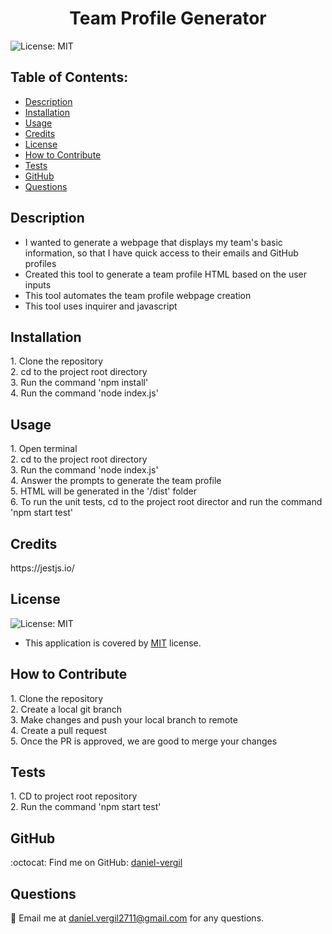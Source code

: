 
  <h1 align="center">Team Profile Generator</h1>

  ![License: MIT](https://img.shields.io/badge/License-MIT-yellow.svg)

  ## Table of Contents:
  - [Description](#description) 
  - [Installation](#installation)
  - [Usage](#usage)  
  - [Credits](#credits)  
 - [License](#license)
  - [How to Contribute](#how-to-contribute)
  - [Tests](#tests)
  - [GitHub](#github)
  - [Questions](#questions)

## Description
- I wanted to generate a webpage that displays my team's basic information, so that I have quick access to their emails and GitHub profiles 
- Created this tool to generate a team profile HTML based on the user inputs 
- This tool automates the team profile webpage creation  
- This tool uses inquirer and javascript 

## Installation
<p>1. Clone the repository<br>2. cd to the project root directory<br>3. Run the command 'npm install'<br>4. Run the command 'node index.js'</p>

## Usage
<p>1. Open terminal<br>2. cd to the project root directory<br>3. Run the command 'node index.js'<br>4. Answer the prompts to generate the team profile<br>5. HTML will be generated in the '/dist' folder<br>6. To run the unit tests, cd to the project root director and run the command 'npm start test'</p>

## Credits
<p>https://jestjs.io/</p>

## License  
![License: MIT](https://img.shields.io/badge/License-MIT-yellow.svg)
 - This application is covered by [MIT](https://opensource.org/licenses/MIT) license.

## How to Contribute
<p>1. Clone the repository<br>2. Create a local git branch<br>3. Make changes and push your local branch to remote<br>4. Create a pull request<br>5. Once the PR is approved, we are good to merge your changes</p>

## Tests
<p>1. CD to project root repository<br>2. Run the command 'npm start test'</p>

## GitHub
:octocat: Find me on GitHub: [daniel-vergil](https://github.com/daniel-vergil)

## Questions
:email: Email me at [daniel.vergil2711@gmail.com](mailto:daniel.vergil2711@gmail.com) for any questions.
